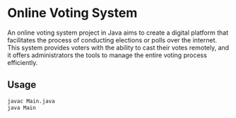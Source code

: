 # Online Voting System

An online voting system project in Java aims to create a digital platform that facilitates the process of conducting elections or polls over the internet. This system provides voters with the ability to cast their votes remotely, and it offers administrators the tools to manage the entire voting process efficiently.

## Usage


```bash
javac Main.java
java Main
```
